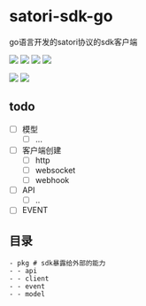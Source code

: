 # satori-sdk-go
go语言开发的satori协议的sdk客户端

[![](https://img.shields.io/github/license/dezhishen/satori-sdk-go.svg?style=for-the-badge&logo=github)](./LICENSE)
[![](https://img.shields.io/github/stars/dezhishen/satori-sdk-go.svg?style=for-the-badge&logo=github)](https://github.com/dezhishen/satori-sdk-go/stargazers)
[![](https://img.shields.io/github/forks/dezhishen/satori-sdk-go.svg?style=for-the-badge&logo=github)](https://github.com/dezhishen/satori-sdk-go/network/members)
[![](https://img.shields.io/github/contributors/dezhishen/satori-sdk-go.svg?style=for-the-badge&logo=github)](https://github.com/dezhishen/satori-sdk-go/graphs/contributors)

[![](https://img.shields.io/github/commit-activity/m/dezhishen/satori-sdk-go?logo=github&style=for-the-badge)](https://github.com/dezhishen/satori-sdk-go/graphs/commit-activity)
[![](https://img.shields.io/github/last-commit/dezhishen/satori-sdk-go.svg?style=for-the-badge&logo=github)](https://github.com/dezhishen/satori-sdk-go/commits)
## todo

- [ ] 模型
  - [ ] ...
- [ ] 客户端创建
  - [ ] http
  - [ ] websocket
  - [ ] webhook
- [ ] API
  - [ ] ..
- [ ] EVENT

## 目录
```
- pkg # sdk暴露给外部的能力
- - api
- - client
- - event
- - model
```